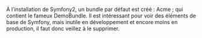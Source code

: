 À l’installation de Symfony2, un bundle par défaut est créé : Acme ; qui contient le fameux DemoBundle.
Il est intéressant pour voir des éléments de base  de Symfony, mais inutile en développement et encore moins en production, il faut donc veillez à le supprimer.
